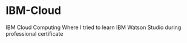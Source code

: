 # IBM-Cloud
IBM Cloud Computing 
Where I tried to learn IBM Watson Studio during professional certificate
